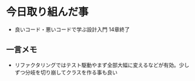 # 今日取り組んだ事
* 良いコード・悪いコードで学ぶ設計入門 14章終了

## 一言メモ
- リファクタリングではテスト駆動やまず全部大幅に変えるなどが有効。少しずつ分岐を切り崩してクラスを作る事も良い
